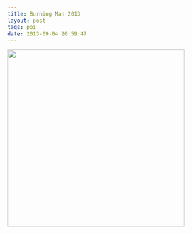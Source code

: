 ```yaml
---
title: Burning Man 2013
layout: post
tags: poi
date: 2013-09-04 20:59:47
---
```

<img width="400" src="https://static1.businessinsider.com/image/5220e15aecad04a97d8b457a-1200-/rtx130jd.jpg" />
